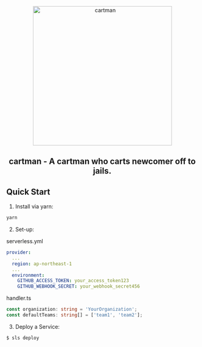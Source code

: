 <p align="center">
  <a href="https://github.com/piotzkhider/cartman">
    <img alt="cartman" src="https://camo.githubusercontent.com/97d609a82c43bdb514934348dbaa6a1f3400cdb8/68747470733a2f2f342e62702e626c6f6773706f742e636f6d2f2d473266556756455f6244492f55374f38526f43343535492f41414141414141416964492f3479505645472d386f33512f733830302f746169686f2e706e67" width="365px">
  </a>
</p>

<h2 align="center">
  cartman - A cartman who carts newcomer off to jails.
</h2>

## Quick Start

1. Install via yarn:

```sh
yarn
```

2. Set-up:

serverless.yml

```yml
provider:
  ...
  region: ap-northeast-1
  ...
  environment:
    GITHUB_ACCESS_TOKEN: your_access_token123
    GITHUB_WEBHOOK_SECRET: your_webhook_secret456
```

handler.ts

```ts
const organization: string = 'YourOrganization';
const defaultTeams: string[] = ['team1', 'team2'];
```

3. Deploy a Service:

```sh
$ sls deploy
```
